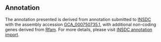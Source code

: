 

Annotation
----------

The annotation presented is derived from annotation submitted to
[INSDC](http://www.insdc.org) with the assembly accession
[GCA\_000750735.1](http://www.ebi.ac.uk/ena/data/view/GCA_000750735.1),
with additional non-coding genes derived from
[Rfam](http://rfam.xfam.org/). For more details, please visit [INSDC
annotation
import](http://ensemblgenomes.org/info/data/insdc_annotation).
